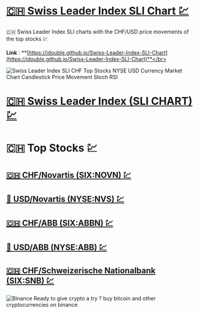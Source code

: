 # [🇨🇭 Swiss Leader Index SLI Chart 💹](https://idouble.github.io/Swiss-Leader-Index-SLI-Chart)
🇨🇭 Swiss Leader Index SLI charts with the CHF/USD price movements of the top stocks 💹

**Link** : **[https://idouble.github.io/Swiss-Leader-Index-SLI-Chart](https://idouble.github.io/Swiss-Leader-Index-SLI-Chart)**</br>

![Swiss Leader Index SLI CHF Top Stocks NYSE USD Currency Market Chart Candlestick Price Movement Stoch RSI](Images/USD-NYSE-Novartis-Stock-Chart.png)

# [🇨🇭 Swiss Leader Index (SLI CHART) 💹](https://idouble.github.io/Swiss-Leader-Index-SLI-Chart/SWISSLEADERINDEXSLI)

# 🇨🇭 Top Stocks 💹

## [🇨🇭 CHF/Novartis (SIX:NOVN) 💹](https://idouble.github.io/Swiss-Leader-Index-SLI-Chart/CHFNovartis)

## [🗽 USD/Novartis (NYSE:NVS) 💹](https://idouble.github.io/Swiss-Leader-Index-SLI-Chart/USDNovartis)

## [🇨🇭 CHF/ABB (SIX:ABBN) 💹](https://idouble.github.io/Swiss-Leader-Index-SLI-Chart/CHFABB)

## [🗽 USD/ABB (NYSE:ABB) 💹](https://idouble.github.io/Swiss-Leader-Index-SLI-Chart/USDABB)

## [🇨🇭 CHF/Schweizerische Nationalbank (SIX:SNB) 💹](https://idouble.github.io/Swiss-Leader-Index-SLI-Chart/CHFSNB)

![Binance Ready to give crypto a try ? buy bitcoin and other cryptocurrencies on binance](Images/binance.jpg)
